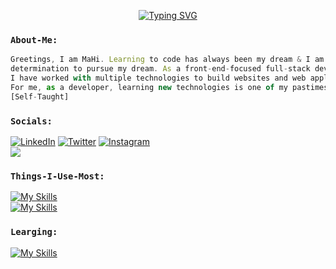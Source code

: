 <p align="center">
<a href="https://git.io/typing-svg"><img src="https://readme-typing-svg.herokuapp.com?font=jetBrains+Mono&duration=2500&pause=600&center=true&random=false&width=435&lines=It's+Muhammad+MaHi;A+Front-End-Focused++;Full-Stack+Developer" alt="Typing SVG" /></a>
</p>

### ``About-Me:``
````javascript
Greetings, I am MaHi. Learning to code has always been my dream & I am putting in effort and
determination to pursue my dream. As a front-end-focused full-stack developer.
I have worked with multiple technologies to build websites and web applications.
For me, as a developer, learning new technologies is one of my pastimes.
[Self-Taught]
````

### ``Socials:``

[![LinkedIn](https://img.shields.io/badge/LinkedIn-%230077B5.svg?logo=linkedin&logoColor=white)](https://linkedin.com/in/muhammad-mahi) [![Twitter](https://img.shields.io/badge/Twitter-%231DA1F2.svg?logo=Twitter&logoColor=white)](https://twitter.com/@MD_SheFain) [![Instagram](https://img.shields.io/badge/Instagram-%23E4405F.svg?logo=Instagram&logoColor=white)](https://instagram.com/shefain_18)<br/>
[![](https://visitcount.itsvg.in/api?id=Shefain&icon=9&color=1)](https://visitcount.itsvg.in)

### ``Things-I-Use-Most:``
<!---
[![JavaScript Badge](https://img.shields.io/badge/-JavaScript-F0DB4F?style=for-the-badge&labelColor=black&logo=javascript&logoColor=F0DB4F)](#)
[![TypeScript Badge](https://img.shields.io/badge/-TypeScript-007acc?style=for-the-badge&labelColor=black&logo=typescript&logoColor=007acc)](#)
[![React Badge](https://img.shields.io/badge/-React-61DBFB?style=for-the-badge&labelColor=black&logo=react&logoColor=61DBFB)](#)
[![Next.js Badge](https://img.shields.io/badge/Next.js-000000?style=for-the-badge&logo=nextdotjs&logoColor=white)](#)
[![Node.js Badge](https://img.shields.io/badge/-Node.js-3C873A?style=for-the-badge&labelColor=black&logo=node.js&logoColor=3C873A)](#)
[![Express.js Badge](https://img.shields.io/badge/Express.js-000000?style=for-the-badge&logo=express&logoColor=white)](#)
[![MongoDB Badge](https://img.shields.io/badge/MongoDB-4EA94B?style=for-the-badge&logo=mongodb&logoColor=white)](#)
[![Redis Badge](https://img.shields.io/badge/Redis-%23DD0031?style=for-the-badge&logo=redis&logoColor=white)](#)
[![SASS Badge](https://img.shields.io/badge/Sass-CC6699?style=for-the-badge&logo=sass&logoColor=white)](#)
[![Tailwind CSS Badge](https://img.shields.io/badge/Tailwind%20CSS-092749?style=for-the-badge&logo=tailwindcss&logoColor=06B6D4&labelColor=000000)](#)
[![Git Badge](https://img.shields.io/badge/Git-F05032?style=for-the-badge&logo=git&logoColor=white)](#)
--->


[![My Skills](https://skillicons.dev/icons?i=js,ts,react,next,nodejs,express,mongodb,redis)](https://skillicons.dev)  <br/>
[![My Skills](https://skillicons.dev/icons?i=vite,sass,styledcomponents,tailwind,docker,git,bash,figma)](https://skillicons.dev) <br/>



### ``Learging:``
[![My Skills](https://skillicons.dev/icons?i=postgres,astro,solidjs,redis,docker)](https://skillicons.dev)

<!---
<p align="center">
  <img  src="https://raw.githubusercontent.com/Trilokia/Trilokia/379277808c61ef204768a61bbc5d25bc7798ccf1/bottom_header.svg" color="red">
</p>
--->

